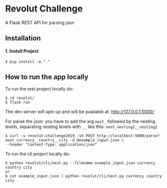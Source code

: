 Revolut Challenge
==========================

A Flask REST API for parsing json



Installation
------------

#### 1. Install Project

``` {.sourceCode .bash}
$ pip install -e "." 
```


How to run the app locally
------------

To run the rest project locally do:
``` {.sourceCode .bash}
$ cd revolut/
$ flask run
```
The dev server will spin up and will be available at: http://127.0.0.1:5000/

For parse the json:
you have to add the arg `nest_` followed by the nesting levels, separating nesting levels with `__` like this: `nest_nesting1__nesting2`
``` {.sourceCode .bash}
$ curl -u revolut:challenge2019 -vX POST http://localhost:5000/parse?nest_currency__country__city -d @example_input.json \
--header "Content-Type: application/json" 
```

To run the cli project locally do:
``` {.sourceCode .bash}
$ python revolut/cli/nest.py --filename example_input.json currency country city
or
$ cat example_input.json | python revolut/cli/nest.py currency country city
```
